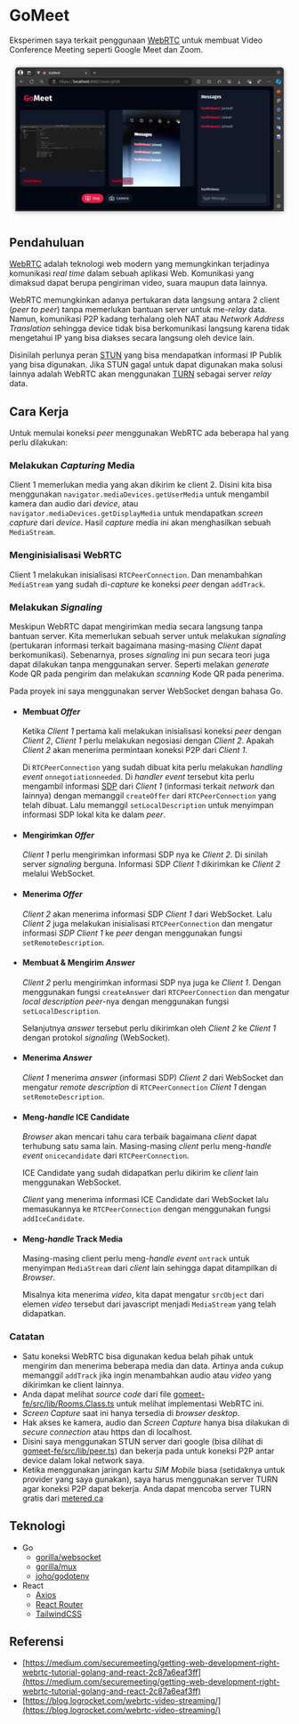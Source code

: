 # GoMeet

Eksperimen saya terkait penggunaan [WebRTC](https://webrtc.org/) untuk membuat Video Conference Meeting seperti Google Meet dan Zoom.

![Screenshoot GoMeet](screenshoot.png)

## Pendahuluan

[WebRTC](https://webrtc.org/) adalah teknologi web modern yang memungkinkan terjadinya komunikasi _real time_ dalam sebuah aplikasi Web. Komunikasi yang dimaksud dapat berupa pengiriman video, suara maupun data lainnya.

WebRTC memungkinkan adanya pertukaran data langsung antara 2 client (_peer to peer_) tanpa memerlukan bantuan server untuk me-_relay_ data. Namun, komunikasi P2P kadang terhalang oleh NAT atau _Network Address Translation_ sehingga device tidak bisa berkomunikasi langsung karena tidak mengetahui IP yang bisa diakses secara langsung oleh device lain.

Disinilah perlunya peran [STUN](https://en.wikipedia.org/wiki/STUN) yang bisa mendapatkan informasi IP Publik yang bisa digunakan. Jika STUN gagal untuk dapat digunakan maka solusi lainnya adalah WebRTC akan menggunakan [TURN](https://en.wikipedia.org/wiki/Traversal_Using_Relays_around_NAT) sebagai server _relay_ data.

## Cara Kerja

Untuk memulai koneksi _peer_ menggunakan WebRTC ada beberapa hal yang perlu dilakukan:

### Melakukan _Capturing_ Media

Client 1 memerlukan media yang akan dikirim ke client 2. Disini kita bisa menggunakan `navigator.mediaDevices.getUserMedia` untuk mengambil kamera dan audio dari _device_, atau `navigator.mediaDevices.getDisplayMedia` untuk mendapatkan _screen capture_ dari _device_. Hasil _capture_ media ini akan menghasilkan sebuah `MediaStream`.

### Menginisialisasi WebRTC

Client 1 melakukan inisialisasi `RTCPeerConnection`. Dan menambahkan `MediaStream` yang sudah di-_capture_ ke koneksi _peer_ dengan `addTrack`.

### Melakukan _Signaling_

Meskipun WebRTC dapat mengirimkan media secara langsung tanpa bantuan server. Kita memerlukan sebuah server untuk melakukan _signaling_ (pertukaran informasi terkait bagaimana masing-masing _Client_ dapat berkomunikasi). Sebenarnya, proses _signaling_ ini pun secara teori juga dapat dilakukan tanpa menggunakan server. Seperti melakan _generate_ Kode QR pada pengirim dan melakukan _scanning_ Kode QR pada penerima.

Pada proyek ini saya menggunakan server WebSocket dengan bahasa Go.

- #### Membuat _Offer_

  Ketika _Client 1_ pertama kali melakukan inisialisasi koneksi _peer_ dengan _Client 2_, _Client 1_ perlu melakukan negosiasi dengan _Client 2_. Apakah _Client 2_ akan menerima permintaan koneksi P2P dari _Client 1_.

  Di `RTCPeerConnection` yang sudah dibuat kita perlu melakukan _handling event_ `onnegotiationneeded`. Di _handler event_ tersebut kita perlu mengambil informasi [SDP](https://en.wikipedia.org/wiki/Session_Description_Protocol) dari _Client 1_ (informasi terkait _network_ dan lainnya) dengan memanggil `createOffer` dari `RTCPeerConnection` yang telah dibuat. Lalu memanggil `setLocalDescription` untuk menyimpan informasi SDP lokal kita ke dalam _peer_.

- #### Mengirimkan _Offer_

  _Client 1_ perlu mengirimkan informasi SDP nya ke _Client 2_. Di sinilah server _signaling_ berguna. Informasi SDP _Client 1_ dikirimkan ke _Client 2_ melalui WebSocket.

- #### Menerima _Offer_

  _Client 2_ akan menerima informasi SDP _Client 1_ dari WebSocket. Lalu _Client 2_ juga melakukan inisialisasi `RTCPeerConnection` dan mengatur informasi _SDP Client 1_ ke _peer_ dengan menggunakan fungsi `setRemoteDescription`.

- #### Membuat & Mengirim _Answer_

  _Client 2_ perlu mengirimkan informasi SDP nya juga ke _Client 1_. Dengan menggunakan fungsi `createAnswer` dari `RTCPeerConnection` dan mengatur _local description_ _peer_-nya dengan menggunakan fungsi `setLocalDescription`.

  Selanjutnya _answer_ tersebut perlu dikirimkan oleh _Client 2_ ke _Client 1_ dengan protokol _signaling_ (WebSocket).

- #### Menerima _Answer_

  _Client 1_ menerima _answer_ (informasi SDP) _Client 2_ dari WebSocket dan mengatur _remote description_ di `RTCPeerConnection` _Client 1_ dengan `setRemoteDescription`.

- #### Meng-_handle_ ICE Candidate

  _Browser_ akan mencari tahu cara terbaik bagaimana _client_ dapat terhubung satu sama lain. Masing-masing _client_ perlu meng-_handle_ _event_ `onicecandidate` dari `RTCPeerConnection`.

  ICE Candidate yang sudah didapatkan perlu dikirim ke _client_ lain menggunakan WebSocket.

  _Client_ yang menerima informasi ICE Candidate dari WebSocket lalu memasukannya ke `RTCPeerConnection` dengan menggunakan fungsi `addIceCandidate`.

- #### Meng-_handle_ Track Media

  Masing-masing client perlu meng-_handle_ _event_ `ontrack` untuk menyimpan `MediaStream` dari _client_ lain sehingga dapat ditampilkan di _Browser_.

  Misalnya kita menerima _video_, kita dapat mengatur `srcObject` dari elemen _video_ tersebut dari javascript menjadi `MediaStream` yang telah didapatkan.

### Catatan

- Satu koneksi WebRTC bisa digunakan kedua belah pihak untuk mengirim dan menerima beberapa media dan data. Artinya anda cukup memanggil `addTrack` jika ingin menambahkan audio atau _video_ yang dikirimkan ke client lainnya.
- Anda dapat melihat _source code_ dari file [gomeet-fe/src/lib/Rooms.Class.ts](gomeet-fe/src/lib/Rooms.Class.ts) untuk melihat implementasi WebRTC ini.
- _Screen Capture_ saat ini hanya tersedia di _browser desktop_.
- Hak akses ke kamera, audio dan _Screen Capture_ hanya bisa dilakukan di _secure connection_ atau https dan di localhost.
- Disini saya menggunakan STUN server dari google (bisa dilihat di [gomeet-fe/src/lib/peer.ts](gomeet-fe/src/lib/peer.ts)) dan bekerja pada untuk koneksi P2P antar device dalam lokal network saya.
- Ketika menggunakan jaringan kartu _SIM Mobile_ biasa (setidaknya untuk provider yang saya gunakan), saya harus menggunakan server TURN agar koneksi P2P dapat bekerja. Anda dapat mencoba server TURN gratis dari [metered.ca](https://www.metered.ca/tools/openrelay/)

## Teknologi

- Go
  - [gorilla/websocket](https://github.com/gorilla/websocket)
  - [gorilla/mux](https://github.com/gorilla/mux)
  - [joho/godotenv](https://github.com/joho/godotenv)
- React
  - [Axios](https://github.com/axios/axios)
  - [React Router](https://github.com/remix-run/react-router)
  - [TailwindCSS](https://github.com/tailwindlabs/tailwindcss)

## Referensi

- [https://medium.com/securemeeting/getting-web-development-right-webrtc-tutorial-golang-and-react-2c87a6eaf3ff](https://medium.com/securemeeting/getting-web-development-right-webrtc-tutorial-golang-and-react-2c87a6eaf3ff)
- [https://blog.logrocket.com/webrtc-video-streaming/](https://blog.logrocket.com/webrtc-video-streaming/)
